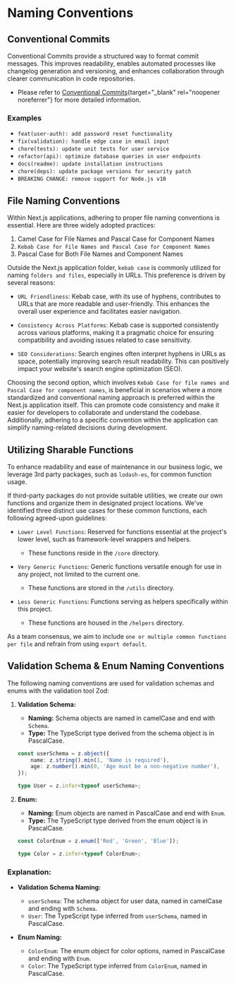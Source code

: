 # Naming Conventions

## Conventional Commits

Conventional Commits provide a structured way to format commit messages. This improves readability, enables automated processes like changelog generation and versioning, and enhances collaboration through clearer communication in code repositories.

-   Please refer to [Conventional Commits](https://www.conventionalcommits.org/){target="\_blank" rel="noopener noreferrer"} for more detailed information.

### Examples

-   `feat(user-auth): add password reset functionality`
-   `fix(validation): handle edge case in email input`
-   `chore(tests): update unit tests for user service`
-   `refactor(api): optimize database queries in user endpoints`
-   `docs(readme): update installation instructions`
-   `chore(deps): update package versions for security patch`
-   `BREAKING CHANGE: remove support for Node.js v10`

## File Naming Conventions

Within Next.js applications, adhering to proper file naming conventions is essential. Here are three widely adopted practices:

1. Camel Case for File Names and Pascal Case for Component Names
2. `Kebab Case for File Names and Pascal Case for Component Names`
3. Pascal Case for Both File Names and Component Names

Outside the Next.js application folder, `kebab case` is commonly utilized for naming `folders and files`, especially in URLs. This preference is driven by several reasons:

-   `URL Friendliness`: Kebab case, with its use of hyphens, contributes to URLs that are more readable and user-friendly. This enhances the overall user experience and facilitates easier navigation.

-   `Consistency Across Platforms`: Kebab case is supported consistently across various platforms, making it a pragmatic choice for ensuring compatibility and avoiding issues related to case sensitivity.

-   `SEO Considerations`: Search engines often interpret hyphens in URLs as space, potentially improving search result readability. This can positively impact your website's search engine optimization (SEO).

Choosing the second option, which involves `Kebab Case for file names and Pascal Case for component names`, is beneficial in scenarios where a more standardized and conventional naming approach is preferred within the Next.js application itself. This can promote code consistency and make it easier for developers to collaborate and understand the codebase. Additionally, adhering to a specific convention within the application can simplify naming-related decisions during development.

## Utilizing Sharable Functions

To enhance readability and ease of maintenance in our business logic, we leverage 3rd party packages, such as `lodash-es`, for common function usage.

If third-party packages do not provide suitable utilities, we create our own functions and organize them in designated project locations.
We've identified three distinct use cases for these common functions, each following agreed-upon guidelines:

-   `Lower Level Functions`: Reserved for functions essential at the project's lower level, such as framework-level wrappers and helpers.

    -   These functions reside in the `/core` directory.

-   `Very Generic Functions`: Generic functions versatile enough for use in any project, not limited to the current one.

    -   These functions are stored in the `/utils` directory.

-   `Less Generic Functions`: Functions serving as helpers specifically within this project.
    -   These functions are housed in the `/helpers` directory.

As a team consensus, we aim to include `one or multiple common functions per file` and refrain from using `export default`.

## Validation Schema & Enum Naming Conventions

The following naming conventions are used for validation schemas and enums with the validation tool Zod:

1. **Validation Schema:**

    - **Naming:** Schema objects are named in camelCase and end with `Schema`.
    - **Type:** The TypeScript type derived from the schema object is in PascalCase.

    ```typescript
    const userSchema = z.object({
        name: z.string().min(1, 'Name is required'),
        age: z.number().min(0, 'Age must be a non-negative number'),
    });

    type User = z.infer<typeof userSchema>;
    ```

2. **Enum:**

    - **Naming:** Enum objects are named in PascalCase and end with `Enum`.
    - **Type:** The TypeScript type derived from the enum object is in PascalCase.

    ```typescript
    const ColorEnum = z.enum(['Red', 'Green', 'Blue']);

    type Color = z.infer<typeof ColorEnum>;
    ```

### Explanation:

-   **Validation Schema Naming:**

    -   `userSchema`: The schema object for user data, named in camelCase and ending with `Schema`.
    -   `User`: The TypeScript type inferred from `userSchema`, named in PascalCase.

-   **Enum Naming:**
    -   `ColorEnum`: The enum object for color options, named in PascalCase and ending with `Enum`.
    -   `Color`: The TypeScript type inferred from `ColorEnum`, named in PascalCase.
